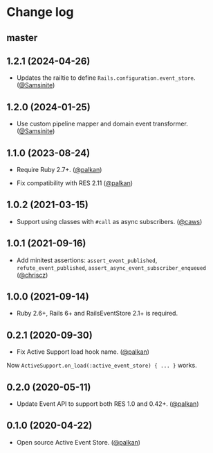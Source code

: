 # Change log

## master

## 1.2.1 (2024-04-26)

- Updates the railtie to define `Rails.configuration.event_store`. ([@Samsinite][])

## 1.2.0 (2024-01-25)

- Use custom pipeline mapper and domain event transformer. ([@Samsinite][])

## 1.1.0 (2023-08-24)

- Require Ruby 2.7+. ([@palkan][])

- Fix compatibility with RES 2.11 ([@palkan][])

## 1.0.2 (2021-03-15)

- Support using classes with `#call` as async subscribers. ([@caws][])

## 1.0.1 (2021-09-16)

- Add minitest assertions: `assert_event_published`, `refute_event_published`, `assert_async_event_subscriber_enqueued`  ([@chriscz][])

## 1.0.0 (2021-09-14)

- Ruby 2.6+, Rails 6+ and RailsEventStore 2.1+ is required.

## 0.2.1 (2020-09-30)

- Fix Active Support load hook name. ([@palkan][])

Now `ActiveSupport.on_load(:active_event_store) { ... }` works.

## 0.2.0 (2020-05-11)

- Update Event API to support both RES 1.0 and 0.42+. ([@palkan][])

## 0.1.0 (2020-04-22)

- Open source Active Event Store. ([@palkan][])

[@palkan]: https://github.com/palkan
[@chriscz]: https://github.com/chriscz
[@caws]: https://github.com/caws
[@Samsinite]: https://github.com/Samsinite
